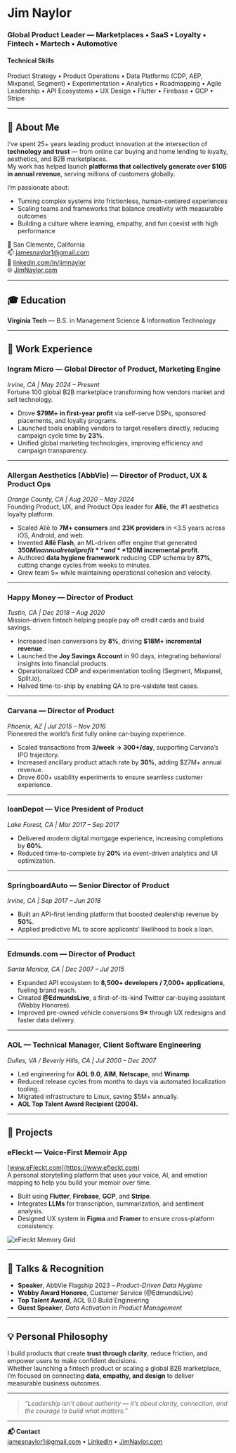 # Jim Naylor  
### Global Product Leader — Marketplaces • SaaS • Loyalty • Fintech • Martech • Automotive  

#### Technical Skills  
Product Strategy • Product Operations • Data Platforms (CDP, AEP, Mixpanel, Segment) • Experimentation • Analytics • Roadmapping • Agile Leadership • API Ecosystems • UX Design • Flutter • Firebase • GCP • Stripe  

---

## 🧭 About Me  
I’ve spent 25+ years leading product innovation at the intersection of **technology and trust** — from online car buying and home lending to loyalty, aesthetics, and B2B marketplaces.  
My work has helped launch **platforms that collectively generate over $10B in annual revenue**, serving millions of customers globally.  

I’m passionate about:
- Turning complex systems into frictionless, human-centered experiences  
- Scaling teams and frameworks that balance creativity with measurable outcomes  
- Building a culture where learning, empathy, and fun coexist with high performance  

📍 San Clemente, California  
📫 [jamesnaylor1@gmail.com](mailto:jamesnaylor1@gmail.com)  
🔗 [linkedin.com/in/jimnaylor](https://www.linkedin.com/in/jimnaylor)  
🌐 [JimNaylor.com](https://www.jimnaylor.com)  

---

## 🎓 Education  
**Virginia Tech** — B.S. in Management Science & Information Technology  

---

## 💼 Work Experience  

### **Ingram Micro** — Global Director of Product, Marketing Engine  
_Irvine, CA | May 2024 – Present_  
Fortune 100 global B2B marketplace transforming how vendors market and sell technology.  
- Drove **$79M+ in first-year profit** via self-serve DSPs, sponsored placements, and loyalty programs.  
- Launched tools enabling vendors to target resellers directly, reducing campaign cycle time by **23%**.  
- Unified global marketing technologies, improving efficiency and campaign transparency.  

---

### **Allergan Aesthetics (AbbVie)** — Director of Product, UX & Product Ops  
_Orange County, CA | Aug 2020 – May 2024_  
Founding Product, UX, and Product Ops leader for **Allē**, the #1 aesthetics loyalty platform.  
- Scaled Allē to **7M+ consumers** and **23K providers** in <3.5 years across iOS, Android, and web.  
- Invented **Allē Flash**, an ML-driven offer engine that generated **$350M in annual retail profit** and **$120M incremental profit**.  
- Authored **data hygiene framework** reducing CDP schema by **87%**, cutting change cycles from weeks to minutes.  
- Grew team 5× while maintaining operational cohesion and velocity.  

---

### **Happy Money** — Director of Product  
_Tustin, CA | Dec 2018 – Aug 2020_  
Mission-driven fintech helping people pay off credit cards and build savings.  
- Increased loan conversions by **8%**, driving **$18M+ incremental revenue**.  
- Launched the **Joy Savings Account** in 90 days, integrating behavioral insights into financial products.  
- Operationalized CDP and experimentation tooling (Segment, Mixpanel, Split.io).  
- Halved time-to-ship by enabling QA to pre-validate test cases.  

---

### **Carvana** — Director of Product  
_Phoenix, AZ | Jul 2015 – Nov 2016_  
Pioneered the world’s first fully online car-buying experience.  
- Scaled transactions from **3/week → 300+/day**, supporting Carvana’s IPO trajectory.  
- Increased ancillary product attach rate by **30%**, adding $27M+ annual revenue.  
- Drove 600+ usability experiments to ensure seamless customer experience.  

---

### **loanDepot** — Vice President of Product  
_Lake Forest, CA | Mar 2017 – Sep 2017_  
- Delivered modern digital mortgage experience, increasing completions by **60%**.  
- Reduced time-to-complete by **20%** via event-driven analytics and UI optimization.  

---

### **SpringboardAuto** — Senior Director of Product  
_Irvine, CA | Sep 2017 – Jun 2018_  
- Built an API-first lending platform that boosted dealership revenue by **50%**.  
- Applied predictive ML to score applicants’ likelihood to book a loan.  

---

### **Edmunds.com** — Director of Product  
_Santa Monica, CA | Dec 2007 – Jul 2015_  
- Expanded API ecosystem to **8,500+ developers / 7,000+ applications**, fueling brand reach.  
- Created **@EdmundsLive**, a first-of-its-kind Twitter car-buying assistant (Webby Honoree).  
- Improved pre-owned vehicle conversions **9×** through UX redesigns and faster data delivery.  

---

### **AOL** — Technical Manager, Client Software Engineering  
_Dulles, VA / Beverly Hills, CA | Jul 2000 – Dec 2007_  
- Led engineering for **AOL 9.0**, **AIM**, **Netscape**, and **Winamp**.  
- Reduced release cycles from months to days via automated localization tooling.  
- Migrated infrastructure to Linux, saving $5M+ annually.  
- **AOL Top Talent Award Recipient (2004).**  

---

## 🧪 Projects  

### **eFleckt** — Voice-First Memoir App  
[www.eFleckt.com](https://www.efleckt.com)  
A personal storytelling platform that uses your voice, AI, and emotion mapping to help you build your memoir over time.  
- Built using **Flutter**, **Firebase**, **GCP**, and **Stripe**.  
- Integrates **LLMs** for transcription, summarization, and sentiment analysis.  
- Designed UX system in **Figma** and **Framer** to ensure cross-platform consistency.  

![eFleckt Memory Grid](/assets/img/efleckt_mockup.jpg)  

---

## 🎤 Talks & Recognition  
- **Speaker**, AbbVie Flagship 2023 – *Product-Driven Data Hygiene*  
- **Webby Award Honoree**, Customer Service (@EdmundsLive)  
- **Top Talent Award**, AOL 9.0 Build Engineering  
- **Guest Speaker**, *Data Activation in Product Management*  

---

## 💡 Personal Philosophy  
I build products that create **trust through clarity**, reduce friction, and empower users to make confident decisions.  
Whether launching a fintech product or scaling a global B2B marketplace, I’m focused on connecting **data, empathy, and design** to deliver measurable business outcomes.  

---

> *“Leadership isn’t about authority — it’s about clarity, connection, and the courage to build what matters.”*

---

**📬 Contact**  
[jamesnaylor1@gmail.com](mailto:jamesnaylor1@gmail.com) • [LinkedIn](https://www.linkedin.com/in/jimnaylor) • [JimNaylor.com](https://www.jimnaylor.com)
